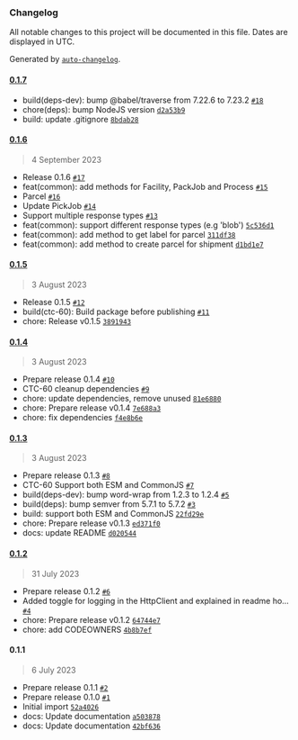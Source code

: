 ### Changelog

All notable changes to this project will be documented in this file. Dates are displayed in UTC.

Generated by [`auto-changelog`](https://github.com/CookPete/auto-changelog).

#### [0.1.7](https://github.com/fulfillmenttools/fulfillmenttools-sdk-typescript/compare/0.1.6...0.1.7)

- build(deps-dev): bump @babel/traverse from 7.22.6 to 7.23.2 [`#18`](https://github.com/fulfillmenttools/fulfillmenttools-sdk-typescript/pull/18)
- chore(deps): bump NodeJS version [`d2a53b9`](https://github.com/fulfillmenttools/fulfillmenttools-sdk-typescript/commit/d2a53b9b0c3e07da41180c0f568e4f50189c376d)
- build: update .gitignore [`8bdab28`](https://github.com/fulfillmenttools/fulfillmenttools-sdk-typescript/commit/8bdab28af68b72bc61029d509e485bd41381044e)

#### [0.1.6](https://github.com/fulfillmenttools/fulfillmenttools-sdk-typescript/compare/0.1.5...0.1.6)

> 4 September 2023

- Release 0.1.6 [`#17`](https://github.com/fulfillmenttools/fulfillmenttools-sdk-typescript/pull/17)
- feat(common): add methods for Facility, PackJob and Process [`#15`](https://github.com/fulfillmenttools/fulfillmenttools-sdk-typescript/pull/15)
- Parcel [`#16`](https://github.com/fulfillmenttools/fulfillmenttools-sdk-typescript/pull/16)
- Update PickJob [`#14`](https://github.com/fulfillmenttools/fulfillmenttools-sdk-typescript/pull/14)
- Support multiple response types [`#13`](https://github.com/fulfillmenttools/fulfillmenttools-sdk-typescript/pull/13)
- feat(common): support different response types (e.g 'blob') [`5c536d1`](https://github.com/fulfillmenttools/fulfillmenttools-sdk-typescript/commit/5c536d1cfb8a94a1da94a9ddfa5f74a12975ef09)
- feat(common): add method to get label for parcel [`311df38`](https://github.com/fulfillmenttools/fulfillmenttools-sdk-typescript/commit/311df38d219cb0ca690b5a69f40bc33b68725270)
- feat(common): add method to create parcel for shipment [`d1bd1e7`](https://github.com/fulfillmenttools/fulfillmenttools-sdk-typescript/commit/d1bd1e7d24dad09be0ad582a8b2275ce98c855e1)

#### [0.1.5](https://github.com/fulfillmenttools/fulfillmenttools-sdk-typescript/compare/0.1.4...0.1.5)

> 3 August 2023

- Release 0.1.5 [`#12`](https://github.com/fulfillmenttools/fulfillmenttools-sdk-typescript/pull/12)
- build(ctc-60): Build package before publishing [`#11`](https://github.com/fulfillmenttools/fulfillmenttools-sdk-typescript/pull/11)
- chore: Release v0.1.5 [`3891943`](https://github.com/fulfillmenttools/fulfillmenttools-sdk-typescript/commit/3891943d79336f92486777b65ffd528ae513d36a)

#### [0.1.4](https://github.com/fulfillmenttools/fulfillmenttools-sdk-typescript/compare/0.1.3...0.1.4)

> 3 August 2023

- Prepare release 0.1.4 [`#10`](https://github.com/fulfillmenttools/fulfillmenttools-sdk-typescript/pull/10)
- CTC-60 cleanup dependencies [`#9`](https://github.com/fulfillmenttools/fulfillmenttools-sdk-typescript/pull/9)
- chore: update dependencies, remove unused [`81e6880`](https://github.com/fulfillmenttools/fulfillmenttools-sdk-typescript/commit/81e68809676880d782768bc20d60a972787e9b60)
- chore: Prepare release v0.1.4 [`7e688a3`](https://github.com/fulfillmenttools/fulfillmenttools-sdk-typescript/commit/7e688a34e89e591ba3d5049ba46e166e607de9ba)
- chore: fix dependencies [`f4e8b6e`](https://github.com/fulfillmenttools/fulfillmenttools-sdk-typescript/commit/f4e8b6e42efd43141e83403e6b363032bc2a64b6)

#### [0.1.3](https://github.com/fulfillmenttools/fulfillmenttools-sdk-typescript/compare/0.1.2...0.1.3)

> 3 August 2023

- Prepare release 0.1.3 [`#8`](https://github.com/fulfillmenttools/fulfillmenttools-sdk-typescript/pull/8)
- CTC-60 Support both ESM and CommonJS [`#7`](https://github.com/fulfillmenttools/fulfillmenttools-sdk-typescript/pull/7)
- build(deps-dev): bump word-wrap from 1.2.3 to 1.2.4 [`#5`](https://github.com/fulfillmenttools/fulfillmenttools-sdk-typescript/pull/5)
- build(deps): bump semver from 5.7.1 to 5.7.2 [`#3`](https://github.com/fulfillmenttools/fulfillmenttools-sdk-typescript/pull/3)
- build: support both ESM and CommonJS [`22fd29e`](https://github.com/fulfillmenttools/fulfillmenttools-sdk-typescript/commit/22fd29e2e2381fad8ea61ea699018d834c5f66bc)
- chore: Prepare release v0.1.3 [`ed371f0`](https://github.com/fulfillmenttools/fulfillmenttools-sdk-typescript/commit/ed371f0423e86da1d19e8ddc9f5ef7f05acd1fbf)
- docs: update README [`d020544`](https://github.com/fulfillmenttools/fulfillmenttools-sdk-typescript/commit/d020544eef844dab37fe4b386ab983daf9f0d971)

#### [0.1.2](https://github.com/fulfillmenttools/fulfillmenttools-sdk-typescript/compare/0.1.1...0.1.2)

> 31 July 2023

- Prepare release 0.1.2 [`#6`](https://github.com/fulfillmenttools/fulfillmenttools-sdk-typescript/pull/6)
- Added toggle for logging in the HttpClient and explained in readme ho… [`#4`](https://github.com/fulfillmenttools/fulfillmenttools-sdk-typescript/pull/4)
- chore: Prepare release v0.1.2 [`64744e7`](https://github.com/fulfillmenttools/fulfillmenttools-sdk-typescript/commit/64744e77a913412f6183ff89105aefb1ac21b9ab)
- chore: add CODEOWNERS [`4b8b7ef`](https://github.com/fulfillmenttools/fulfillmenttools-sdk-typescript/commit/4b8b7ef7f1b78b34427f5761bc74ec45a6253a5a)

#### 0.1.1

> 6 July 2023

- Prepare release 0.1.1 [`#2`](https://github.com/fulfillmenttools/fulfillmenttools-sdk-typescript/pull/2)
- Prepare release 0.1.0 [`#1`](https://github.com/fulfillmenttools/fulfillmenttools-sdk-typescript/pull/1)
- Initial import [`52a4026`](https://github.com/fulfillmenttools/fulfillmenttools-sdk-typescript/commit/52a402666bb1639d99189f3f3eeb3acae021dae6)
- docs: Update documentation [`a503878`](https://github.com/fulfillmenttools/fulfillmenttools-sdk-typescript/commit/a503878a881ddb9408888c9a4e8dc7de13b33725)
- docs: Update documentation [`42bf636`](https://github.com/fulfillmenttools/fulfillmenttools-sdk-typescript/commit/42bf6365c3a48dea20b1e8ab5faf21d6b1db7da1)

